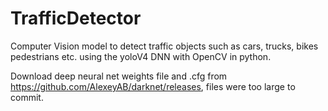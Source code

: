 # TrafficDetector
Computer Vision model to detect traffic objects such as cars, trucks, bikes pedestrians etc. using the yoloV4 DNN with OpenCV in python. 

Download deep neural net weights file and .cfg from https://github.com/AlexeyAB/darknet/releases, files were too large to commit.
